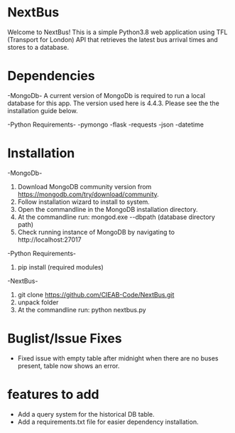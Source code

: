 # NextBus
Welcome to NextBus!
This is a simple Python3.8 web application using TFL (Transport for London) API that retrieves the latest bus arrival times and stores to a database. 

# Dependencies
-MongoDb-
A current version of MongoDb is required to run a local database for this app.
The version used here is 4.4.3.
Please see the the installation guide below.

-Python Requirements-
  -pymongo
  -flask
  -requests
  -json
  -datetime

# Installation
-MongoDb-
  1. Download MongoDB community version from https://mongodb.com/try/download/community.
  2. Follow installation wizard to install to system.
  3. Open the commandline in the MongoDB installation directory.
  4. At the commandline run: mongod.exe --dbpath (database directory path)
  5. Check running instance of MongoDB by navigating to http://localhost:27017

-Python Requirements-
  1. pip install (required modules)

-NextBus-
  1. git clone https://github.com/CIEAB-Code/NextBus.git
  2. unpack folder
  3. At the commandline run: python nextbus.py
  
# Buglist/Issue Fixes
- Fixed issue with empty table after midnight when there are no buses present, table now shows an error.

# features to add
- Add a query system for the historical DB table.
- Add a requirements.txt file for easier dependency installation.

